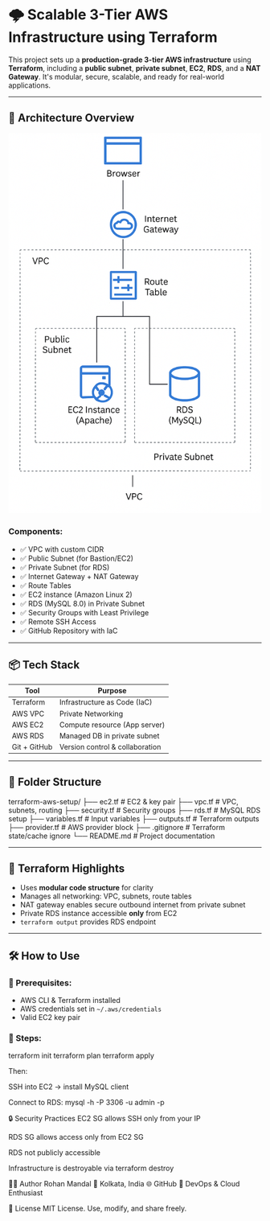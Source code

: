 # 🌩️ Scalable 3-Tier AWS Infrastructure using Terraform

This project sets up a **production-grade 3-tier AWS infrastructure** using **Terraform**, including a **public subnet**, **private subnet**, **EC2**, **RDS**, and a **NAT Gateway**. It's modular, secure, scalable, and ready for real-world applications.

---

## 🚀 Architecture Overview

![Architecture Diagram](./A_diagram_in_the_image_depicts_a_three-tier_cloud_.png)

### Components:
- ✅ VPC with custom CIDR
- ✅ Public Subnet (for Bastion/EC2)
- ✅ Private Subnet (for RDS)
- ✅ Internet Gateway + NAT Gateway
- ✅ Route Tables
- ✅ EC2 instance (Amazon Linux 2)
- ✅ RDS (MySQL 8.0) in Private Subnet
- ✅ Security Groups with Least Privilege
- ✅ Remote SSH Access
- ✅ GitHub Repository with IaC

---

## 📦 Tech Stack

| Tool         | Purpose                         |
|--------------|----------------------------------|
| Terraform    | Infrastructure as Code (IaC)     |
| AWS VPC      | Private Networking               |
| AWS EC2      | Compute resource (App server)    |
| AWS RDS      | Managed DB in private subnet     |
| Git + GitHub | Version control & collaboration  |

---

## 📁 Folder Structure

terraform-aws-setup/
├── ec2.tf # EC2 & key pair
├── vpc.tf # VPC, subnets, routing
├── security.tf # Security groups
├── rds.tf # MySQL RDS setup
├── variables.tf # Input variables
├── outputs.tf # Terraform outputs
├── provider.tf # AWS provider block
├── .gitignore # Terraform state/cache ignore
└── README.md # Project documentation

---

## 🧠 Terraform Highlights

- Uses **modular code structure** for clarity
- Manages all networking: VPC, subnets, route tables
- NAT gateway enables secure outbound internet from private subnet
- Private RDS instance accessible **only** from EC2
- `terraform output` provides RDS endpoint

---

## 🛠️ How to Use

### 🧰 Prerequisites:
- AWS CLI & Terraform installed
- AWS credentials set in `~/.aws/credentials`
- Valid EC2 key pair

### 🧪 Steps:

terraform init
terraform plan
terraform apply

Then:

SSH into EC2 → install MySQL client

Connect to RDS: mysql -h <rds-endpoint> -P 3306 -u admin -p

🔒 Security Practices
EC2 SG allows SSH only from your IP

RDS SG allows access only from EC2 SG

RDS not publicly accessible

Infrastructure is destroyable via terraform destroy



👨‍💻 Author
Rohan Mandal
📍 Kolkata, India
🌐 GitHub
💼 DevOps & Cloud Enthusiast


📜 License
MIT License. Use, modify, and share freely.
